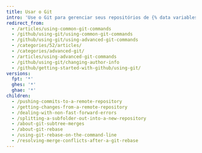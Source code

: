 ```yaml
---
title: Usar o Git
intro: 'Use o Git para gerenciar seus repositórios de {% data variables.product.product_name %} no seu computador.'
redirect_from:
  - /articles/using-common-git-commands
  - /github/using-git/using-common-git-commands
  - /github/using-git/using-advanced-git-commands
  - /categories/52/articles/
  - /categories/advanced-git/
  - /articles/using-advanced-git-commands
  - /github/using-git/changing-author-info
  - /github/getting-started-with-github/using-git/
versions:
  fpt: '*'
  ghes: '*'
  ghae: '*'
children:
  - /pushing-commits-to-a-remote-repository
  - /getting-changes-from-a-remote-repository
  - /dealing-with-non-fast-forward-errors
  - /splitting-a-subfolder-out-into-a-new-repository
  - /about-git-subtree-merges
  - /about-git-rebase
  - /using-git-rebase-on-the-command-line
  - /resolving-merge-conflicts-after-a-git-rebase
---
```


